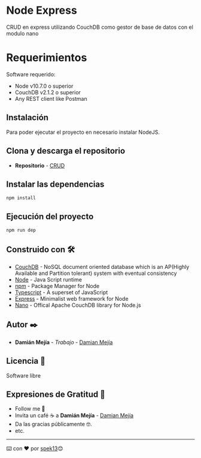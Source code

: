 # Node Express

CRUD en express utilizando CouchDB como gestor de base de datos con el modulo nano 

# Requerimientos 
Software requerido:
* Node v10.7.0 o superior
* CouchDB v2.1.2 o superior 
* Any REST client like Postman
## Instalación 

Para poder ejecutar el proyecto en necesario instalar NodeJS.

## Clona y descarga el repositorio 

* **Repositorio** - [CRUD](https://github.com/spek13/CRUD-CouchDB/tree/main)

## Instalar las dependencias 
```
npm install
```
## Ejecución del proyecto  
```
npm run dep
```

## Construido con 🛠️

* [CouchDB](http://couchdb.apache.org/) - NoSQL document oriented database which is an AP(Highly Available and Partition tolerant) system with eventual consistency
* [Node](https://nodejs.org/en/) - Java Script runtime
* [npm](https://www.npmjs.com/) - Package Manager for Node
* [Typescript](https://www.typescriptlang.org/) - A superset of JavaScript
* [Express](https://expressjs.com/) - Minimalist web framework for Node
* [Nano](https://www.npmjs.com/package/nano) - Offical Apache CouchDB library for Node.js

## Autor ✒️


* **Damián Mejía** - *Trabajo* - [Damian Mejía](https://github.com/spek13/)


## Licencia 📄
Software libre


## Expresiones de Gratitud 🎁

* Follow me 📢
* Invita un café ☕ a  **Damián Mejía** - [Damian Mejía](https://github.com/spek13/)
* Da las gracias públicamente 🤓.
* etc.



---
⌨️ con ❤️ por [spek13](https://github.com/spek13)😊

